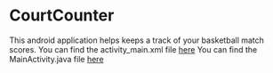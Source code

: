 # CourtCounter

This android application helps keeps a track of your basketball match scores.
You can find the activity_main.xml file [here](https://github.com/ag-piyush/CourtCounter/blob/master/app/src/main/res/layout/activity_main.xml)
You can find the MainActivity.java file [here](https://github.com/ag-piyush/CourtCounter/tree/master/app/src/main/java/com/example/courtcounter)
